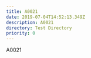 ```yaml
---
title: A0021
date: 2019-07-04T14:52:13.349Z
description: A0021
directory: Test Directory
priority: 0
---
```

A0021
